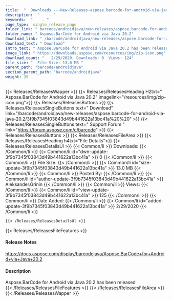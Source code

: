 ```yaml
---
title:  "  Downloads ---New-Releases-aspose.barcode-for-android-via-java-20.2 . " 
description:  "    . " 
keywords:  "    . " 
page_type:  single_release_page
folder_link: " barcode/androidjava/new-releases/aspose.barcode-for-android-via-java-20.2/"
folder_name: " Aspose.BarCode for Android via Java 20.2"
download_link: " /barcode/androidjava/new-releases/aspose.barcode-for-android-via-java-20.2/3f9b7345f03843d49b441622a13bc41a"
download_text: " Download"
Intro_text: " Aspose.BarCode for Android via Java 20.2 has been released"
image_link: " https://downloads.aspose.com/resources/img/zip-icon.png"
download_count: "   2/29/2020  Downloads: 0  Views: 124"
file_size: "  File Size: 13.0 MB "
parent_path: "barcode/androidjava"
section_parent_path: "barcode/androidjava"
weight: 35 
---
```


{{< Releases/ReleasesWapper >}}
  {{< Releases/ReleasesHeading H2txt=" Aspose.BarCode for Android via Java 20.2" imagelink="/resources/img/zip-icon.png">}}
  {{< Releases/ReleasesButtons >}}
    {{< Releases/ReleasesSingleButtons text=" Download" link="/barcode/androidjava/new-releases/aspose.barcode-for-android-via-java-20.2/3f9b7345f03843d49b441622a13bc41a%20%20" >}}
    {{< Releases/ReleasesSingleButtons text=" Support Forum " link="https://forum.aspose.com/c/barcode" >}}
  {{< Releases/ReleasesButtons >}}
  {{< Releases/ReleasesFileArea >}}
    {{< Releases/ReleasesHeading h4txt="File Details">}}
    {{< Releases/ReleasesDetailsUl >}}
            {{< Common/li  >}} Downloads: {{< /Common/li >}} 
      {{< Common/li id="dwn-update-3f9b7345f03843d49b441622a13bc41a" >}} 0 {{< /Common/li >}} 
      {{< Common/li  >}} File Size: {{< /Common/li >}} 
      {{< Common/li id="size-update-3f9b7345f03843d49b441622a13bc41a" >}} 13.0 MB {{< /Common/li >}} 
      {{< Common/li  >}} Posted By: {{< /Common/li >}} 
      {{< Common/li id="author-update-3f9b7345f03843d49b441622a13bc41a" >}} Aleksander.Grinin {{< /Common/li >}} 
      {{< Common/li  >}} Views: {{< /Common/li >}} 
      {{< Common/li id="view-update-3f9b7345f03843d49b441622a13bc41a" >}} 125 {{< /Common/li >}} 
      {{< Common/li  >}} Date Added: {{< /Common/li >}} 
      {{< Common/li id="added-update-3f9b7345f03843d49b441622a13bc41a" >}} 2/29/2020 {{< /Common/li >}} 

    {{< /Releases/ReleasesDetailsUl >}}

  {{< Releases/ReleasesFileFeatures >}}
      <h4>Release Notes</h4><div><a href="https://docs.aspose.com/display/barcodejava/Aspose.BarCode+for+Android+via+Java+20.2">https://docs.aspose.com/display/barcodejava/Aspose.BarCode+for+Android+via+Java+20.2</a></div><h4>Description</h4><div class="HTMLDescription">Aspose.BarCode for Android via Java 20.2 has been released</div>
  {{< /Releases/ReleasesFileFeatures >}}
 {{< /Releases/ReleasesFileArea >}}
{{< /Releases/ReleasesWapper >}}


